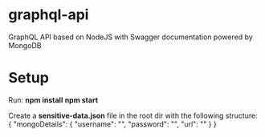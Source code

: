 # graphql-api
GraphQL API based on NodeJS with Swagger documentation powered by MongoDB

# Setup
Run: 
**npm install**
**npm start**

Create a **sensitive-data.json** file in the root dir with the following structure:
{
  "mongoDetails": {
    "username": "<username>",
    "password": "<password>",
    "url": "<url>"
  }
}
